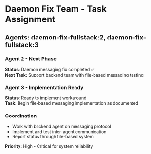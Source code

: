 # Daemon Fix Team - Task Assignment

## Agents: daemon-fix-fullstack:2, daemon-fix-fullstack:3

### Agent 2 - Next Phase
**Status:** Daemon messaging fix completed ✅  
**Next Task:** Support backend team with file-based messaging testing

### Agent 3 - Implementation Ready  
**Status:** Ready to implement workaround  
**Task:** Begin file-based messaging implementation as documented

### Coordination
- Work with backend agent on messaging protocol
- Implement and test inter-agent communication
- Report status through file-based system

**Priority:** High - Critical for system reliability
